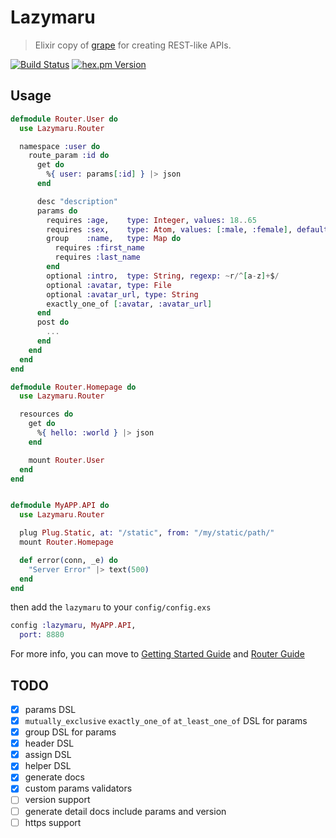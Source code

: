# Lazymaru

> Elixir copy of [grape](http://intridea.github.io/grape/) for creating REST-like APIs.

[![Build Status](https://api.travis-ci.org/falood/lazymaru.svg)](https://travis-ci.org/falood/lazymaru/)
[![hex.pm Version](https://img.shields.io/hexpm/v/lazymaru.svg)](https://hex.pm/packages/lazymaru)

## Usage

```elixir
defmodule Router.User do
  use Lazymaru.Router

  namespace :user do
    route_param :id do
      get do
        %{ user: params[:id] } |> json
      end

      desc "description"
      params do
        requires :age,    type: Integer, values: 18..65
        requires :sex,    type: Atom, values: [:male, :female], default: :female
        group    :name,   type: Map do
          requires :first_name
          requires :last_name
        end
        optional :intro,  type: String, regexp: ~r/^[a-z]+$/
        optional :avatar, type: File
        optional :avatar_url, type: String
        exactly_one_of [:avatar, :avatar_url]
      end
      post do
        ...
      end
    end
  end
end

defmodule Router.Homepage do
  use Lazymaru.Router

  resources do
    get do
      %{ hello: :world } |> json
    end

    mount Router.User
  end
end


defmodule MyAPP.API do
  use Lazymaru.Router

  plug Plug.Static, at: "/static", from: "/my/static/path/"
  mount Router.Homepage

  def error(conn, _e) do
    "Server Error" |> text(500)
  end
end
```

then add the `lazymaru` to your `config/config.exs`
```elixir
config :lazymaru, MyAPP.API,
  port: 8880
```

For more info, you can move to [Getting Started Guide](https://github.com/falood/lazymaru/blob/master/guide/getting_started.md) and [Router Guide](https://github.com/falood/lazymaru/blob/master/guide/router.md)

## TODO

- [X] params DSL
- [X] `mutually_exclusive` `exactly_one_of` `at_least_one_of` DSL for params
- [X] group DSL for params
- [X] header DSL
- [X] assign DSL
- [X] helper DSL
- [X] generate docs
- [X] custom params validators
- [ ] version support
- [ ] generate detail docs include params and version
- [ ] https support
